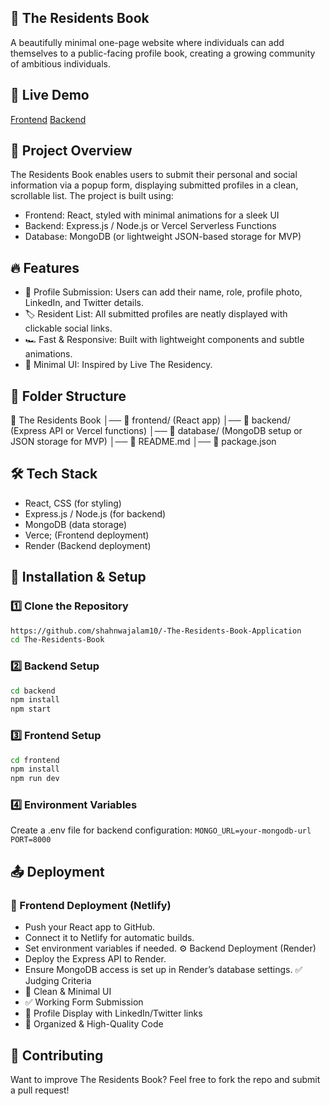 ## :house_with_garden: The Residents Book
A beautifully minimal one-page website where individuals can add themselves to a public-facing profile book, creating a growing community of ambitious individuals.
## :rocket: Live Demo
[Frontend]()
[Backend]()
## :book: Project Overview
The Residents Book enables users to submit their personal and social information via a popup form, displaying submitted profiles in a clean, scrollable list. The project is built using:
- Frontend: React, styled with minimal animations for a sleek UI
- Backend: Express.js / Node.js or Vercel Serverless Functions
- Database: MongoDB (or lightweight JSON-based storage for MVP)
## :fire: Features
- :bookmark_tabs: Profile Submission: Users can add their name, role, profile photo, LinkedIn, and Twitter details.
- :label: Resident List: All submitted profiles are neatly displayed with clickable social links.
- :racing_car: Fast & Responsive: Built with lightweight components and subtle animations.
- :art: Minimal UI: Inspired by Live The Residency.
## :open_file_folder: Folder Structure
:file_folder: The Residents Book
│── :open_file_folder: frontend/ (React app)
│── :open_file_folder: backend/ (Express API or Vercel functions)
│── :open_file_folder: database/ (MongoDB setup or JSON storage for MVP)
│── :scroll: README.md
│── :scroll: package.json
## :hammer_and_wrench: Tech Stack
- React, CSS (for styling)
- Express.js / Node.js (for backend)
- MongoDB (data storage)
- Verce; (Frontend deployment)
- Render (Backend deployment)
## :rocket: Installation & Setup
### :one: Clone the Repository 
```sh
https://github.com/shahnwajalam10/-The-Residents-Book-Application
cd The-Residents-Book
```
### :two: Backend Setup
```bash
cd backend
npm install
npm start
```
### :three: Frontend Setup
```bash
cd frontend
npm install
npm run dev
```
### :four: Environment Variables 
Create a .env file for backend configuration:
`MONGO_URL=your-mongodb-url
PORT=8000`
## :outbox_tray: Deployment
### :art: Frontend Deployment (Netlify)
- Push your React app to GitHub.
- Connect it to Netlify for automatic builds.
- Set environment variables if needed.
:gear: Backend Deployment (Render)
- Deploy the Express API to Render.
- Ensure MongoDB access is set up in Render’s database settings.
:white_check_mark: Judging Criteria
- :star2: Clean & Minimal UI
- :white_check_mark: Working Form Submission
- :scroll: Profile Display with LinkedIn/Twitter links
- :file_folder: Organized & High-Quality Code
## :handshake: Contributing
Want to improve The Residents Book? Feel free to fork the repo and submit a pull request!
